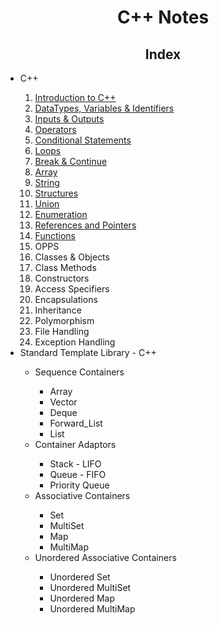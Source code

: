 <h1 style="text-align: center">C++ Notes</h1>

<h2 style="text-align: center">Index</h2>

<ul>
  <li>C++</li>
  <ol>
    <li><a href="./C++ Notes/1. Introduction to C++.md" target="_self">Introduction to C++</a></li>
    <li><a href="./C++ Notes/2. DataTypes, Variables & Identifiers - C++.md" target="_self">DataTypes, Variables & Identifiers</a></li>
    <li><a href="./C++ Notes/3. Inputs & Outputs - C++.md" target="_self">Inputs & Outputs</a></li>
    <li><a href="C++ Notes/4. Operators - C++.md" target="_self">Operators</a></li>
    <li><a href="C++ Notes/5. Conditional Statements - C++.md" target="_self">Conditional Statements</a></li>
    <li><a href="C++ Notes/6. Loops - C++.md" target="_self">Loops</a></li>
    <li><a href="C++ Notes/7. Break & Continue - C++.md" target="_self">Break & Continue</a></li>
    <li><a href="C++ Notes/8. Array - C++.md" target="_self">Array</a></li>
    <li><a href=" " target="_self">String</a></li>
    <li><a href="" target="_self">Structures</a></li>
    <li><a href="" target="_self">Union</a></li>
    <li><a href="" target="_self">Enumeration</a></li>
    <li><a href="" target="_self">References and Pointers</a></li>
    <li><a href="" target="_self">Functions</a></li>
    <li>OPPS</li>
    <li>Classes & Objects</li>
    <li>Class Methods</li>
    <li>Constructors</li>
    <li>Access Specifiers</li>
    <li>Encapsulations</li>
    <li>Inheritance</li>
    <li>Polymorphism</li>
    <li>File Handling</li>
    <li>Exception Handling</li>
  </ol>
  <li>Standard Template Library - C++</li>
  <ul>
    <li>Sequence Containers</li>
    <ul>
      <li>Array</li>
      <li>Vector</li>
      <li>Deque</li>
      <li>Forward_List</li>
      <li>List</li>
    </ul>
    <li>Container Adaptors</li>
    <ul>
      <li>Stack - LIFO</li>
      <li>Queue - FIFO</li>
      <li>Priority Queue</li>
    </ul>
    <li>Associative Containers</li>
    <ul>
      <li>Set</li>
      <li>MultiSet</li>
      <li>Map</li>
      <li>MultiMap</li>
    </ul>
    <li>Unordered Associative Containers</li>
    <ul>
      <li>Unordered Set</li>
      <li>Unordered MultiSet</li>
      <li>Unordered Map</li>
      <li>Unordered MultiMap</li>
    </ul>
  </ul>
</ul>